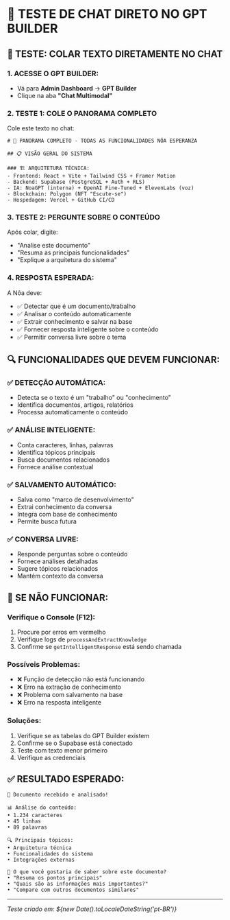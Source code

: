 # 🧪 TESTE DE CHAT DIRETO NO GPT BUILDER

## 🎯 **TESTE: COLAR TEXTO DIRETAMENTE NO CHAT**

### **1. ACESSE O GPT BUILDER:**
- Vá para **Admin Dashboard** → **GPT Builder**
- Clique na aba **"Chat Multimodal"**

### **2. TESTE 1: COLE O PANORAMA COMPLETO**
Cole este texto no chat:
```
# 🌟 PANORAMA COMPLETO - TODAS AS FUNCIONALIDADES NÔA ESPERANZA

## 📋 VISÃO GERAL DO SISTEMA

### 🏗️ ARQUITETURA TÉCNICA:
- Frontend: React + Vite + Tailwind CSS + Framer Motion
- Backend: Supabase (PostgreSQL + Auth + RLS)
- IA: NoaGPT (interna) + OpenAI Fine-Tuned + ElevenLabs (voz)
- Blockchain: Polygon (NFT "Escute-se")
- Hospedagem: Vercel + GitHub CI/CD
```

### **3. TESTE 2: PERGUNTE SOBRE O CONTEÚDO**
Após colar, digite:
- "Analise este documento"
- "Resuma as principais funcionalidades"
- "Explique a arquitetura do sistema"

### **4. RESPOSTA ESPERADA:**
A Nôa deve:
- ✅ Detectar que é um documento/trabalho
- ✅ Analisar o conteúdo automaticamente
- ✅ Extrair conhecimento e salvar na base
- ✅ Fornecer resposta inteligente sobre o conteúdo
- ✅ Permitir conversa livre sobre o tema

## 🔍 **FUNCIONALIDADES QUE DEVEM FUNCIONAR:**

### **✅ DETECÇÃO AUTOMÁTICA:**
- Detecta se o texto é um "trabalho" ou "conhecimento"
- Identifica documentos, artigos, relatórios
- Processa automaticamente o conteúdo

### **✅ ANÁLISE INTELIGENTE:**
- Conta caracteres, linhas, palavras
- Identifica tópicos principais
- Busca documentos relacionados
- Fornece análise contextual

### **✅ SALVAMENTO AUTOMÁTICO:**
- Salva como "marco de desenvolvimento"
- Extrai conhecimento da conversa
- Integra com base de conhecimento
- Permite busca futura

### **✅ CONVERSA LIVRE:**
- Responde perguntas sobre o conteúdo
- Fornece análises detalhadas
- Sugere tópicos relacionados
- Mantém contexto da conversa

## 🚨 **SE NÃO FUNCIONAR:**

### **Verifique o Console (F12):**
1. Procure por erros em vermelho
2. Verifique logs de `processAndExtractKnowledge`
3. Confirme se `getIntelligentResponse` está sendo chamada

### **Possíveis Problemas:**
- ❌ Função de detecção não está funcionando
- ❌ Erro na extração de conhecimento
- ❌ Problema com salvamento na base
- ❌ Erro na resposta inteligente

### **Soluções:**
1. Verifique se as tabelas do GPT Builder existem
2. Confirme se o Supabase está conectado
3. Teste com texto menor primeiro
4. Verifique as credenciais

## ✅ **RESULTADO ESPERADO:**

```
📄 Documento recebido e analisado!

📊 Análise do conteúdo:
• 1.234 caracteres
• 45 linhas
• 89 palavras

🔍 Principais tópicos:
• Arquitetura técnica
• Funcionalidades do sistema
• Integrações externas

💬 O que você gostaria de saber sobre este documento?
• "Resuma os pontos principais"
• "Quais são as informações mais importantes?"
• "Compare com outros documentos similares"
```

---

*Teste criado em: ${new Date().toLocaleDateString('pt-BR')}*
